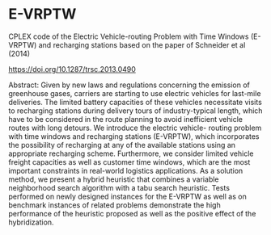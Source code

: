 # E-VRPTW

CPLEX code of the Electric Vehicle-routing Problem with Time Windows (E-VRPTW) and recharging stations based on the paper of Schneider et al (2014)

https://doi.org/10.1287/trsc.2013.0490

Abstract: Given by new laws and regulations concerning the emission of greenhouse gases, carriers are starting to use electric vehicles for last-mile deliveries. The limited battery capacities of these vehicles necessitate visits to recharging stations during delivery tours of industry-typical length, which have to be considered in the route planning to avoid inefficient vehicle routes with long detours. We introduce the electric vehicle- routing problem with time windows and recharging stations (E-VRPTW), which incorporates the possibility of recharging at any of the available stations using an appropriate recharging scheme. Furthermore, we consider limited vehicle freight capacities as well as customer time windows, which are the most important constraints in real-world logistics applications. As a solution method, we present a hybrid heuristic that combines a variable neighborhood search algorithm with a tabu search heuristic. Tests performed on newly designed instances for the E-VRPTW as well as on benchmark instances of related problems demonstrate the high performance of the heuristic proposed as well as the positive effect of the hybridization.
